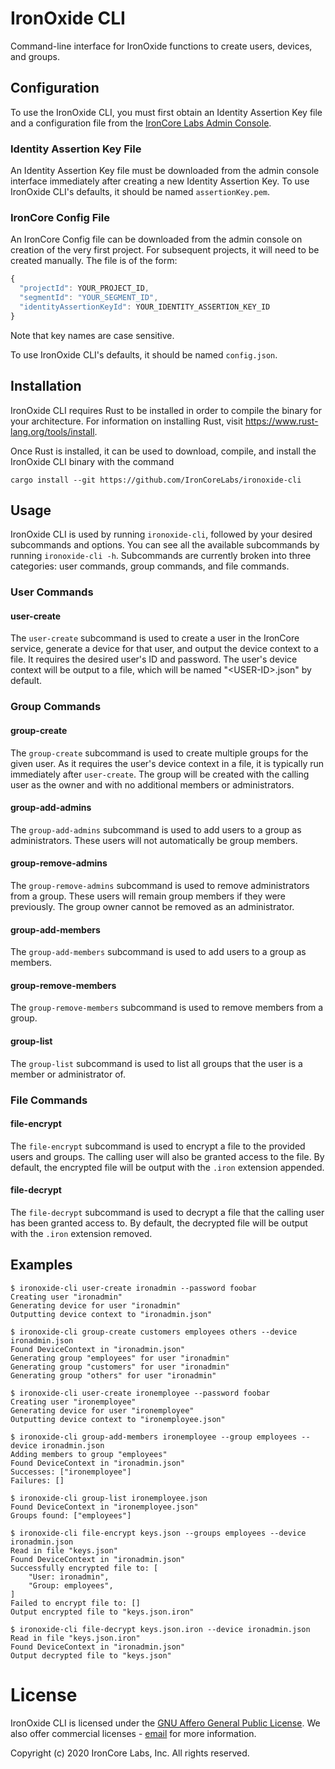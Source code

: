 # IronOxide CLI

Command-line interface for IronOxide functions to create users, devices, and groups.

## Configuration

To use the IronOxide CLI, you must first obtain an Identity Assertion Key file and a configuration file
from the [IronCore Labs Admin Console](https://admin.ironcorelabs.com).

### Identity Assertion Key File

An Identity Assertion Key file must be downloaded from the admin console interface immediately after creating
a new Identity Assertion Key. To use IronOxide CLI's defaults, it should be named `assertionKey.pem`.

### IronCore Config File

An IronCore Config file can be downloaded from the admin console on creation of the very first project. For subsequent projects, it will need to be created manually. The file is of the form:

```javascript
{
  "projectId": YOUR_PROJECT_ID,
  "segmentId": "YOUR_SEGMENT_ID",
  "identityAssertionKeyId": YOUR_IDENTITY_ASSERTION_KEY_ID
}
```

Note that key names are case sensitive.

To use IronOxide CLI's defaults, it should be named `config.json`.

## Installation

IronOxide CLI requires Rust to be installed in order to compile the binary for your architecture.
For information on installing Rust, visit https://www.rust-lang.org/tools/install.

Once Rust is installed, it can be used to download, compile, and install the IronOxide CLI binary with the command

```
cargo install --git https://github.com/IronCoreLabs/ironoxide-cli
```

## Usage

IronOxide CLI is used by running `ironoxide-cli`, followed by your desired subcommands and options.
You can see all the available subcommands by running `ironoxide-cli -h`.
Subcommands are currently broken into three categories: user commands, group commands, and file commands.

### User Commands

#### user-create

The `user-create` subcommand is used to create a user in the IronCore service, generate a device for that user,
and output the device context to a file. It requires the desired user's ID and password. The user's device context
will be output to a file, which will be named "\<USER-ID\>.json" by default.

### Group Commands

#### group-create

The `group-create` subcommand is used to create multiple groups for the given user. As it requires the user's
device context in a file, it is typically run immediately after `user-create`. The group will be created with
the calling user as the owner and with no additional members or administrators.

#### group-add-admins

The `group-add-admins` subcommand is used to add users to a group as administrators. These users will not automatically be group members.

#### group-remove-admins

The `group-remove-admins` subcommand is used to remove administrators from a group. These users will remain group members
if they were previously. The group owner cannot be removed as an administrator.

#### group-add-members

The `group-add-members` subcommand is used to add users to a group as members.

#### group-remove-members

The `group-remove-members` subcommand is used to remove members from a group.

#### group-list

The `group-list` subcommand is used to list all groups that the user is a member or administrator of.

### File Commands

#### file-encrypt

The `file-encrypt` subcommand is used to encrypt a file to the provided users and groups. The calling user
will also be granted access to the file. By default, the encrypted file will be output with the `.iron` extension appended.

#### file-decrypt

The `file-decrypt` subcommand is used to decrypt a file that the calling user has been granted access to. By default, the
decrypted file will be output with the `.iron` extension removed.

## Examples

```console
$ ironoxide-cli user-create ironadmin --password foobar
Creating user "ironadmin"
Generating device for user "ironadmin"
Outputting device context to "ironadmin.json"

$ ironoxide-cli group-create customers employees others --device ironadmin.json
Found DeviceContext in "ironadmin.json"
Generating group "employees" for user "ironadmin"
Generating group "customers" for user "ironadmin"
Generating group "others" for user "ironadmin"

$ ironoxide-cli user-create ironemployee --password foobar
Creating user "ironemployee"
Generating device for user "ironemployee"
Outputting device context to "ironemployee.json"

$ ironoxide-cli group-add-members ironemployee --group employees --device ironadmin.json
Adding members to group "employees"
Found DeviceContext in "ironadmin.json"
Successes: ["ironemployee"]
Failures: []

$ ironoxide-cli group-list ironemployee.json
Found DeviceContext in "ironemployee.json"
Groups found: ["employees"]

$ ironoxide-cli file-encrypt keys.json --groups employees --device ironadmin.json
Read in file "keys.json"
Found DeviceContext in "ironadmin.json"
Successfully encrypted file to: [
    "User: ironadmin",
    "Group: employees",
]
Failed to encrypt file to: []
Output encrypted file to "keys.json.iron"

$ ironoxide-cli file-decrypt keys.json.iron --device ironadmin.json
Read in file "keys.json.iron"
Found DeviceContext in "ironadmin.json"
Output decrypted file to "keys.json"
```

# License

IronOxide CLI is licensed under the [GNU Affero General Public License](LICENSE).
We also offer commercial licenses - [email](mailto:info@ironcorelabs.com) for more information.

Copyright (c) 2020 IronCore Labs, Inc.
All rights reserved.
